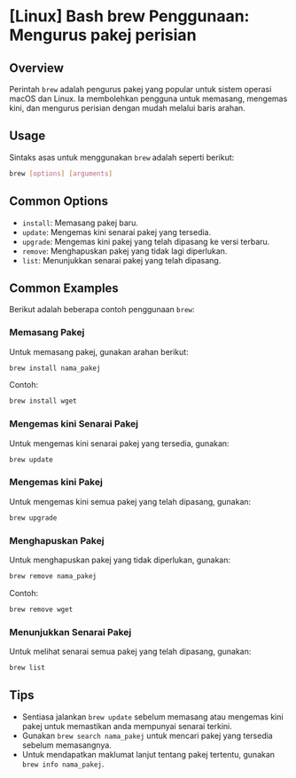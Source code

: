 # [Linux] Bash brew Penggunaan: Mengurus pakej perisian

## Overview
Perintah `brew` adalah pengurus pakej yang popular untuk sistem operasi macOS dan Linux. Ia membolehkan pengguna untuk memasang, mengemas kini, dan mengurus perisian dengan mudah melalui baris arahan.

## Usage
Sintaks asas untuk menggunakan `brew` adalah seperti berikut:

```bash
brew [options] [arguments]
```

## Common Options
- `install`: Memasang pakej baru.
- `update`: Mengemas kini senarai pakej yang tersedia.
- `upgrade`: Mengemas kini pakej yang telah dipasang ke versi terbaru.
- `remove`: Menghapuskan pakej yang tidak lagi diperlukan.
- `list`: Menunjukkan senarai pakej yang telah dipasang.

## Common Examples
Berikut adalah beberapa contoh penggunaan `brew`:

### Memasang Pakej
Untuk memasang pakej, gunakan arahan berikut:
```bash
brew install nama_pakej
```
Contoh:
```bash
brew install wget
```

### Mengemas kini Senarai Pakej
Untuk mengemas kini senarai pakej yang tersedia, gunakan:
```bash
brew update
```

### Mengemas kini Pakej
Untuk mengemas kini semua pakej yang telah dipasang, gunakan:
```bash
brew upgrade
```

### Menghapuskan Pakej
Untuk menghapuskan pakej yang tidak diperlukan, gunakan:
```bash
brew remove nama_pakej
```
Contoh:
```bash
brew remove wget
```

### Menunjukkan Senarai Pakej
Untuk melihat senarai semua pakej yang telah dipasang, gunakan:
```bash
brew list
```

## Tips
- Sentiasa jalankan `brew update` sebelum memasang atau mengemas kini pakej untuk memastikan anda mempunyai senarai terkini.
- Gunakan `brew search nama_pakej` untuk mencari pakej yang tersedia sebelum memasangnya.
- Untuk mendapatkan maklumat lanjut tentang pakej tertentu, gunakan `brew info nama_pakej`.